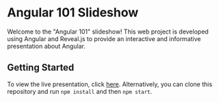 # Angular 101 Slideshow

Welcome to the "Angular 101" slideshow! This web project is developed using Angular and Reveal.js to provide an interactive and informative presentation about Angular.

## Getting Started

To view the live presentation, click [here](https://nevzatopcu.github.io/angular-101-event/). Alternatively, you can clone this repository and run `npm install` and then `npm start`.
